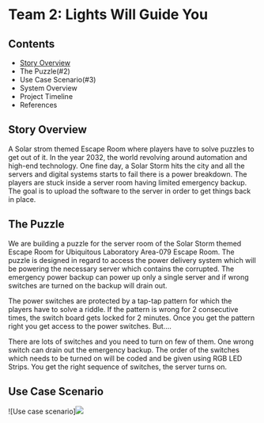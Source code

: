 # Team 2: Lights Will Guide You

## Contents
- [Story Overview](#1)
- The Puzzle(#2)
- Use Case Scenario(#3)
- System Overview
- Project Timeline
- References

## Story Overview<a name="1"></a>
A Solar strom themed Escape Room where players have to solve puzzles to get out of it. In the year 2032, the world revolving around automation and high-end technology. One fine day, a Solar Storm hits the city and all the servers and digital systems starts to fail there is a power breakdown. The players are stuck inside a server room having limited emergency backup. The goal is to upload the software to the server in order to get things back in place.   

## The Puzzle<a name="2"></a>
We are building a puzzle for the server room of the Solar Storm themed Escape Room for Ubiquitous Laboratory Area-079 Escape Room. The puzzle is designed in regard to access the power delivery system which will be powering the necessary server which contains the corrupted. The emergency power backup can power up only a single server and if wrong switches are turned on the backup will drain out. 

The power switches are protected by a tap-tap pattern for which the players have to solve a riddle. If the pattern is wrong for 2 consecutive times, the switch board gets locked for 2 minutes. Once you get the pattern right you get access to the power switches. But....

There are lots of switches and you need to turn on few of them. One wrong switch can drain out the emergency backup. The order of the switches which needs to be turned on will be coded and be given using RGB LED Strips. You get the right sequence of switches, the server turns on.

## Use Case Scenario<a name="3"></a>
![Use case scenario]<img src="https://github.com/ubilab-ws21/puzzle-2/blob/main/Documentation/use_case_scenario.jpg">
